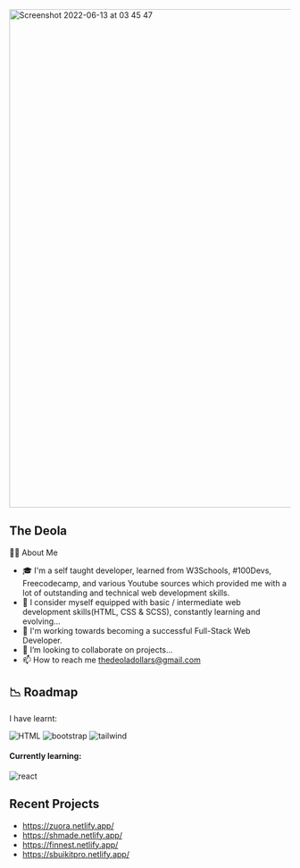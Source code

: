 <img width="892" alt="Screenshot 2022-06-13 at 03 45 47" src="https://user-images.githubusercontent.com/100444959/173268833-1347d31b-b648-4024-9fa3-1ac619e2c8e5.png">

## The Deola

👨‍💻 About Me

- 🎓  I'm a self taught developer, learned from W3Schools, #100Devs, Freecodecamp, and various Youtube sources which provided me with a lot of outstanding and technical web development skills.
- 💼  I consider myself equipped with basic / intermediate web development skills(HTML, CSS & SCSS), constantly learning and evolving...
- 🌱  I'm working towards becoming a successful Full-Stack Web Developer.
- 💞️  I’m looking to collaborate on projects...
- 📫  How to reach me thedeoladollars@gmail.com


## 📉 Roadmap

I have learnt:

![HTML](https://user-images.githubusercontent.com/100444959/173270005-8bebe0dc-6aa5-450d-a711-70e096b984ee.png)
![bootstrap](https://user-images.githubusercontent.com/100444959/173270255-f7173d79-aeb5-46c7-92ef-e63342e2d5e3.jpeg)
![tailwind](https://user-images.githubusercontent.com/100444959/173270303-1c2f4163-8b50-427a-9051-3bffaf732a2c.png)

#### Currently learning:

![react](https://user-images.githubusercontent.com/100444959/173270526-116950f9-ed75-41e3-8650-7aeb84dba65d.png)

## Recent Projects

- https://zuora.netlify.app/
- https://shmade.netlify.app/
- https://finnest.netlify.app/
- https://sbuikitpro.netlify.app/

<!---
TheDeola/TheDeola is a ✨ special ✨ repository because its `README.md` (this file) appears on your GitHub profile.
You can click the Preview link to take a look at your changes.
--->
